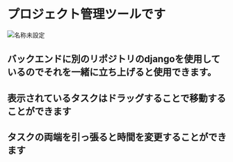 # プロジェクト管理ツールです
![名称未設定](https://github.com/fukashin/taskmanagementkun/assets/55280398/856c900b-a6f4-4796-b21f-375afacb8d58)

## バックエンドに別のリポジトリのdjangoを使用しているのでそれを一緒に立ち上げると使用できます。

## 表示されているタスクはドラッグすることで移動することができます
## タスクの両端を引っ張ると時間を変更することができます
